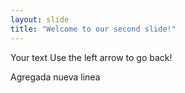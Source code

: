 ```yaml
---
layout: slide
title: "Welcome to our second slide!"
---
```

Your text
Use the left arrow to go back!

Agregada nueva linea
